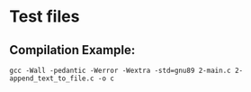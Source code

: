 # Test files
## Compilation Example:
```
gcc -Wall -pedantic -Werror -Wextra -std=gnu89 2-main.c 2-append_text_to_file.c -o c

```
